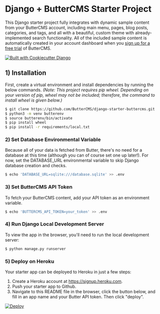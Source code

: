 # Django + ButterCMS Starter Project

This Django starter project fully integrates with dynamic sample content from your ButterCMS account, including main menu, pages, blog posts, categories, and tags, and all with a beautiful, custom theme with already-implemented search functionality. All of the included sample content is automatically created in your account dashboard when you 
[sign up for a free trial](https://buttercms.com/join/) of ButterCMS.


[![Built with Cookiecutter Django](https://img.shields.io/badge/built%20with-Cookiecutter%20Django-ff69b4.svg?logo=cookiecutter)](https://github.com/pydanny/cookiecutter-django/)

## 1) Installation

First, create a virtual environment and install dependencies by running the 
below commands. *(Note: This project requires pip wheel. Depending on
your version of pip, wheel may not be included; therefore, the command to install wheel is given below.)*

```bash
$ git clone https://github.com/ButterCMS/django-starter-buttercms.git
$ python3 -m venv butterenv
$ source butterenv/bin/activate
$ pip install wheel
$ pip install -r requirements/local.txt
```

### 2) Set Database Environmental Variable

Because all of your data is fetched from Butter, there's no need for a database
at this time (although you can of course set one up later!). For now, set the
DATABASE_URL environmental variable to skip Django database creation and checks.

```bash
$ echo 'DATABASE_URL=sqlite:///database.sqlite' >> .env
```

### 3) Set ButterCMS API Token

To fetch your ButterCMS content, add your API token as an environment variable. 

```bash
$ echo 'BUTTERCMS_API_TOKEN=your_token' >> .env
```

### 4) Run Django Local Development Server

To view the app in the browser, you'll need to run the local development server:

```bash
$ python manage.py runserver
```

### 5) Deploy on Heroku

Your starter app can be deployed to Heroku in just a few steps:


1. Create a Heroku account at https://signup.heroku.com.
2. Push your starter app to Github.
3. Navigate to this README file in the browser, click the button below, 
and fill in an app name and your Butter API token. Then click "deploy".

[![Deploy](https://www.herokucdn.com/deploy/button.svg)](https://heroku.com/deploy)
